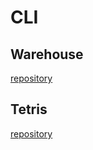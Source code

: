 # CLI

## Warehouse
[repository](https://github.com/hyunmindev/CLI_Warehouse)

## Tetris
[repository](https://github.com/hyunmindev/CLI_Tetris)
